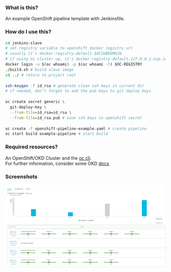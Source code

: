 ### What is this?

An example OpenShift pipeline template with Jenkinsfile.

### How do I use this?
```bash
cd jenkins-slave
# set registry variable to openshift docker registry url
# usually it's docker-registry-default.$OCSUBDOMAIN
# if using oc cluster up, it's docker-registry-default.127.0.0.1.nip.io
docker login -u $(oc whoami) -p $(oc whoami -t) $OC-REGISTRY
./build.sh # build slave image
cd ../ # return to project root

ssh-keygen -f id_rsa # generate clean ssh keys in current dir
# if needed, don't forget to add the pub keys to git deploy keys

oc create secret generic \
  git-deploy-key \
  --from-file=id_rsa=id_rsa \
  --from-file=id_rsa.pub # save ssh keys in openshift secret

oc create -f openshift-pipeline-example.yaml # create pipeline
oc start build example-pipeline # start build
```  

### Required resources?
An OpenShift/OKD Cluster and the [oc cli](https://www.okd.io/download.html#oc-platforms).  
For further information, consider some OKD [docs](https://github.com/openshift/origin/tree/master/examples/jenkins/pipeline).


### Screenshots
![OKD Pipeline Build UI](screenshots/okd-pipeline-screen.png)
